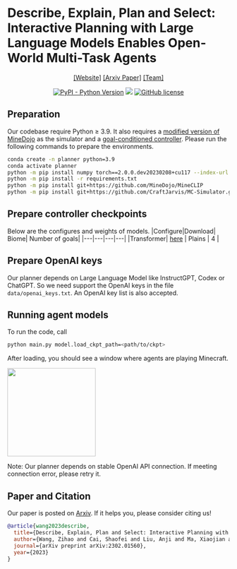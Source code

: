 # Describe, Explain, Plan and Select: Interactive Planning with Large Language Models Enables Open-World Multi-Task Agents

<div align="center">

[[Website]](http://www.craftjarvis.org)
[[Arxiv Paper]](https://arxiv.org/pdf/2302.01560.pdf)
[[Team]](https://github.com/CraftJarvis)

[![PyPI - Python Version](https://img.shields.io/pypi/pyversions/MineDojo)](https://pypi.org/project/MineDojo/)
[<img src="https://img.shields.io/badge/Framework-PyTorch-red.svg"/>](https://pytorch.org/)
[![GitHub license](https://img.shields.io/github/license/MineDojo/MineCLIP)](https://github.com/MineDojo/MineCLIP/blob/main/license)
</div>

## Preparation
Our codebase require Python ≥ 3.9. 
It also requires a [modified version of MineDojo](https://github.com/CraftJarvis/MC-Simulator) as the simulator and a [goal-conditioned controller](https://github.com/CraftJarvis/MC-Controller). 
Please run the following commands to prepare the environments. 
```sh
conda create -n planner python=3.9 
conda activate planner
python -m pip install numpy torch==2.0.0.dev20230208+cu117 --index-url https://download.pytorch.org/whl/nightly/cu117
python -m pip install -r requirements.txt
python -m pip install git+https://github.com/MineDojo/MineCLIP
python -m pip install git+https://github.com/CraftJarvis/MC-Simulator.git
```

## Prepare controller checkpoints
Below are the configures and weights of models. 
|Configure|Download| Biome| Number of goals|
|---|---|---|---|
|Transformer| [here](https://pkueducn-my.sharepoint.com/:u:/g/personal/zhwang_stu_pku_edu_cn/ESvfCgEyBfBBpj2czS88__QBBbQFlIAmI0YdsgFkVEhKUw?e=2k26wY) | Plains | 4 |

## Prepare OpenAI keys
Our planner depends on Large Language Model like InstructGPT, Codex or ChatGPT. So we need support the OpenAI keys in the file `data/openai_keys.txt`. An OpenAI key list is also accepted.

## Running agent models
To run the code, call 
```sh
python main.py model.load_ckpt_path=<path/to/ckpt>
```
After loading, you should see a window where agents are playing Minecraft. 

<img src="imgs/painting.gif" width="200" />

Note: Our planner depends on stable OpenAI API connection. If meeting connection error, please retry it.

## Paper and Citation
Our paper is posted on [Arxiv](https://arxiv.org/pdf/2301.10034.pdf). If it helps you, please consider citing us!
```bib
@article{wang2023describe,
  title={Describe, Explain, Plan and Select: Interactive Planning with Large Language Models Enables Open-World Multi-Task Agents},
  author={Wang, Zihao and Cai, Shaofei and Liu, Anji and Ma, Xiaojian and Liang, Yitao},
  journal={arXiv preprint arXiv:2302.01560},
  year={2023}
}
```
